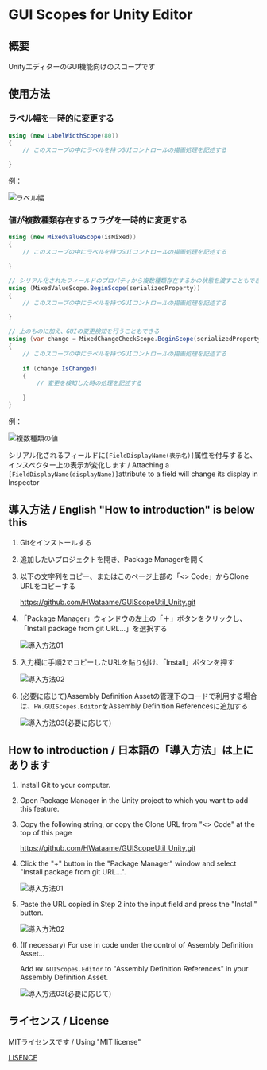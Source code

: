 # GUI Scopes for Unity Editor
## 概要
UnityエディターのGUI機能向けのスコープです

## 使用方法
### ラベル幅を一時的に変更する
```csharp
using (new LabelWidthScope(80))
{
    // このスコープの中にラベルを持つGUIコントロールの描画処理を記述する

}
```
例：

![ラベル幅](https://github.com/user-attachments/assets/410476ca-eb6d-4b93-b7be-b2c25cf111c7)

### 値が複数種類存在するフラグを一時的に変更する
```csharp
using (new MixedValueScope(isMixed))
{
    // このスコープの中にラベルを持つGUIコントロールの描画処理を記述する

}
```
```csharp
// シリアル化されたフィールドのプロパティから複数種類存在するかの状態を渡すこともできる
using (MixedValueScope.BeginScope(serializedProperty))
{
    // このスコープの中にラベルを持つGUIコントロールの描画処理を記述する

}
```
```csharp
// 上のものに加え、GUIの変更検知を行うこともできる
using (var change = MixedChangeCheckScope.BeginScope(serializedProperty))
{
    // このスコープの中にラベルを持つGUIコントロールの描画処理を記述する
    
    if (change.IsChanged)
    {
        // 変更を検知した時の処理を記述する

    }
}
```
例：

![複数種類の値](https://github.com/user-attachments/assets/3acb2510-8be9-4ad3-bbf8-5b18c3648679)

シリアル化されるフィールドに`[FieldDisplayName(表示名)]`属性を付与すると、インスペクター上の表示が変化します / Attaching a `[FieldDisplayName(displayName)]`attribute to a field will change its display in Inspector

## 導入方法 / English "How to introduction" is below this
1. Gitをインストールする
2. 追加したいプロジェクトを開き、Package Managerを開く
3. 以下の文字列をコピー、またはこのページ上部の「<> Code」からClone URLをコピーする

    https://github.com/HWataame/GUIScopeUtil_Unity.git
4. 「Package Manager」ウィンドウの左上の「＋」ボタンをクリックし、「Install package from git URL...」を選択する

    ![導入方法01](https://github.com/user-attachments/assets/60b039b5-33a0-4239-9e62-c2418ff48867)
5. 入力欄に手順2でコピーしたURLを貼り付け、「Install」ボタンを押す

    ![導入方法02](https://github.com/user-attachments/assets/0cd77d52-73f9-4aa8-98ce-24dcbceec2e9)
6. (必要に応じて)Assembly Definition Assetの管理下のコードで利用する場合は、`HW.GUIScopes.Editor`をAssembly Definition Referencesに追加する
    
    ![導入方法03(必要に応じて)](https://github.com/user-attachments/assets/ee3e9f33-1068-43bd-bfd0-f74b098b75fc)


## How to introduction / 日本語の「導入方法」は上にあります
1. Install Git to your computer.
2. Open Package Manager in the Unity project to which you want to add this feature.
3. Copy the following string, or copy the Clone URL from "<> Code" at the top of this page

    https://github.com/HWataame/GUIScopeUtil_Unity.git
4. Click the "+" button in the "Package Manager" window and select "Install package from git URL...".

    ![導入方法01](https://github.com/user-attachments/assets/60b039b5-33a0-4239-9e62-c2418ff48867)
5. Paste the URL copied in Step 2 into the input field and press the "Install" button.

    ![導入方法02](https://github.com/user-attachments/assets/0cd77d52-73f9-4aa8-98ce-24dcbceec2e9)
6. (If necessary) For use in code under the control of Assembly Definition Asset...

   Add `HW.GUIScopes.Editor` to "Assembly Definition References" in your Assembly Definition Asset.
   
    ![導入方法03(必要に応じて)](https://github.com/user-attachments/assets/ee3e9f33-1068-43bd-bfd0-f74b098b75fc)

## ライセンス / License
MITライセンスです / Using "MIT license"

[LISENCE](/LICENSE)
